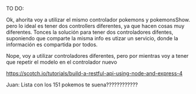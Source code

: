 TO DO:


Ok, ahorita voy a utilizar el mismo controlador pokemons y pokemonsShow.
 pero lo ideal es tener dos controllers diferentes, ya que hacen cosas muy diferentes.
 Tonces la solución para tener dos controladores difentes, suponiendo que comparte la misma info es utizar un servicio, donde la información es compartida por todos.

Nope, voy a utilizar controladores diferentes, pero por mientras voy a tener que repetir el modelo en el controlador nuevo


https://scotch.io/tutorials/build-a-restful-api-using-node-and-express-4


Juan: Lista con los 151 pokemos te suena????????????